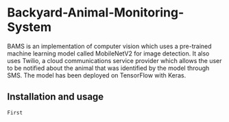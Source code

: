 # Backyard-Animal-Monitoring-System
BAMS is an implementation of computer vision which uses a pre-trained machine learning model called MobileNetV2 for image detection.
It also uses Twilio, a cloud communications service provider which allows the user to be notified about the animal that was identified by the model through SMS.
The model has been deployed on TensorFlow with Keras.
## Installation and usage
    First